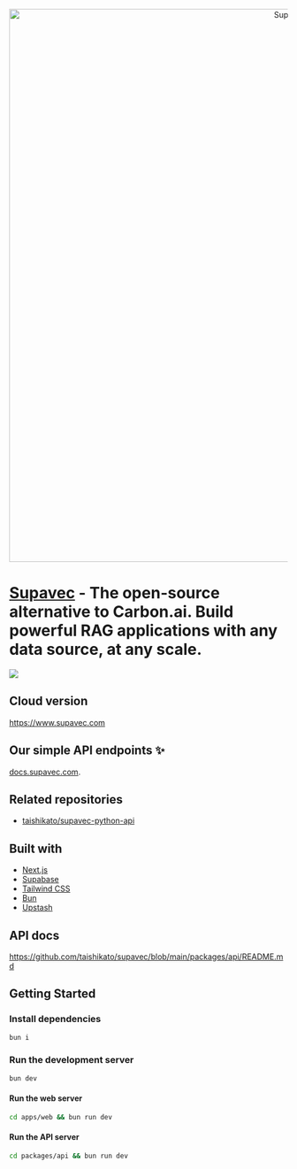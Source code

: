 <p align="center">
  <img width="1000" alt="Supavec" src="https://github.com/user-attachments/assets/76e2c674-d683-487c-bf02-ac8bccf19e69" />
</p>

# [Supavec](https://www.supavec.com) - The open-source alternative to Carbon.ai. Build powerful RAG applications with any data source, at any scale.

[![](https://dcbadge.limes.pink/api/server/https://discord.gg/MS9CjPeXF4)](https://discord.gg/https://discord.gg/MS9CjPeXF4)

## Cloud version

https://www.supavec.com

## Our simple API endpoints ✨

[docs.supavec.com](https://docs.supavec.com/).

## Related repositories

- [taishikato/supavec-python-api](https://github.com/taishikato/supavec-python-api)

## Built with

* [Next.js](https://nextjs.org/)
* [Supabase](https://supabase.com/)
* [Tailwind CSS](https://tailwindcss.com/)
* [Bun](https://bun.sh/)
* [Upstash](https://upstash.com/)

## API docs

https://github.com/taishikato/supavec/blob/main/packages/api/README.md


## Getting Started

### Install dependencies

```bash
bun i
```

### Run the development server

```bash
bun dev
```

#### Run the web server

```bash
cd apps/web && bun run dev
```

#### Run the API server

```bash
cd packages/api && bun run dev
```
